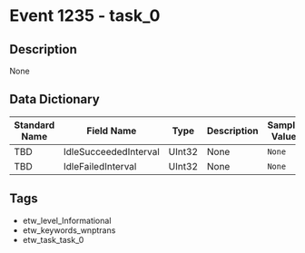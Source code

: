 # Event 1235 - task_0

## Description
None

## Data Dictionary
|Standard Name|Field Name|Type|Description|Sample Value|
|---|---|---|---|---|
|TBD|IdleSucceededInterval|UInt32|None|`None`|
|TBD|IdleFailedInterval|UInt32|None|`None`|

## Tags
* etw_level_Informational
* etw_keywords_wnptrans
* etw_task_task_0